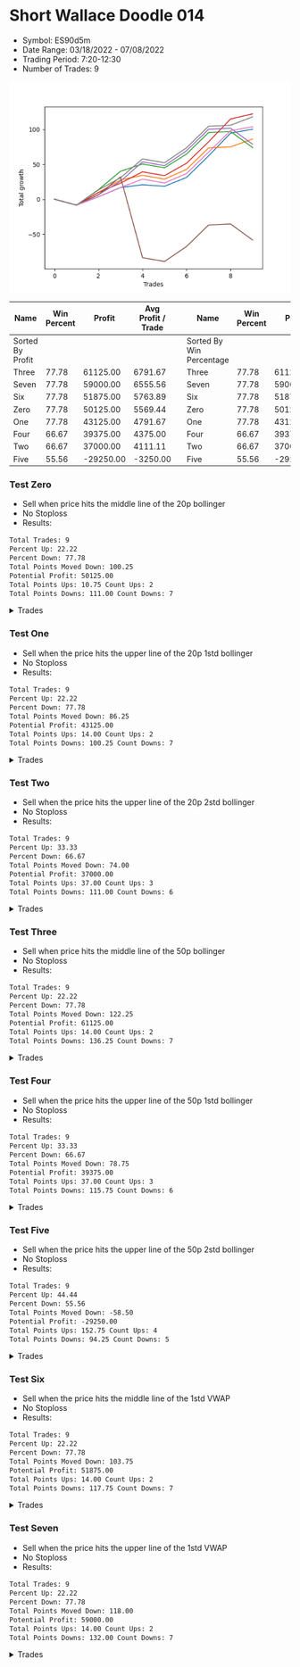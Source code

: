 # Short Wallace Doodle 014 
- Symbol: ES90d5m
- Date Range: 03/18/2022 - 07/08/2022
- Trading Period: 7:20-12:30
- Number of Trades: 9

![Plot](ShortWallaceDoodle014ES90d5m.png)

| Name | Win Percent | Profit | Avg Profit / Trade |     | Name | Win Percent | Profit | Avg Profit / Trade |
| ---- | ----------- | ------ | ------------------ | --- | ---- | ----------- | ------ | ------------------ |
| Sorted By <br> Profit | | | | | Sorted By <br> Win Percentage ||||
| Three | 77.78 | 61125.00 | 6791.67 |     | Three | 77.78 | 61125.00 | 6791.67 |
| Seven | 77.78 | 59000.00 | 6555.56 |     | Seven | 77.78 | 59000.00 | 6555.56 |
| Six | 77.78 | 51875.00 | 5763.89 |     | Six | 77.78 | 51875.00 | 5763.89 |
| Zero | 77.78 | 50125.00 | 5569.44 |     | Zero | 77.78 | 50125.00 | 5569.44 |
| One | 77.78 | 43125.00 | 4791.67 |     | One | 77.78 | 43125.00 | 4791.67 |
| Four | 66.67 | 39375.00 | 4375.00 |     | Four | 66.67 | 39375.00 | 4375.00 |
| Two | 66.67 | 37000.00 | 4111.11 |     | Two | 66.67 | 37000.00 | 4111.11 |
| Five | 55.56 | -29250.00 | -3250.00 |     | Five | 55.56 | -29250.00 | -3250.00 |

### Test Zero
* Sell when price hits the middle line of the 20p bollinger
* No Stoploss
* Results:
```
Total Trades: 9
Percent Up: 22.22
Percent Down: 77.78
Total Points Moved Down: 100.25
Potential Profit: 50125.00
Total Points Ups: 10.75 Count Ups: 2
Total Points Downs: 111.00 Count Downs: 7
```

<details><summary>Trades</summary>

<code>In: 2022-03-28 12:00:00		Out: 2022-03-28 12:50:00		Total Position Time: 50:00		Total Move Down: -8.50		Total to Date: -8.50</code> <br />
<code>In: 2022-04-01 11:35:00		Out: 2022-04-01 12:12:40		Total Position Time: 37:40		Total Move Down: 12.00		Total to Date: 3.50</code> <br />
<code>In: 2022-04-06 10:50:00		Out: 2022-04-06 11:00:10		Total Position Time: 10:10		Total Move Down: 13.25		Total to Date: 16.75</code> <br />
<code>In: 2022-05-04 09:40:00		Out: 2022-05-04 10:50:05		Total Position Time: 70:05		Total Move Down: 4.00		Total to Date: 20.75</code> <br />
<code>In: 2022-05-25 11:35:00		Out: 2022-05-25 12:49:20		Total Position Time: 74:20		Total Move Down: -2.25		Total to Date: 18.50</code> <br />
<code>In: 2022-06-10 12:00:00		Out: 2022-06-10 12:05:20		Total Position Time: 05:20		Total Move Down: 12.75		Total to Date: 31.25</code> <br />
<code>In: 2022-06-15 11:00:00		Out: 2022-06-15 11:05:10		Total Position Time: 05:10		Total Move Down: 30.75		Total to Date: 62.00</code> <br />
<code>In: 2022-06-15 11:50:00		Out: 2022-06-15 11:58:10		Total Position Time: 08:10		Total Move Down: 32.75		Total to Date: 94.75</code> <br />
<code>In: 2022-07-06 11:00:00		Out: 2022-07-06 11:11:35		Total Position Time: 11:35		Total Move Down: 5.50		Total to Date: 100.25</code> <br />


</details>

### Test One
* Sell when the price hits the upper line of the 20p 1std bollinger
* No Stoploss
* Results:
```
Total Trades: 9
Percent Up: 22.22
Percent Down: 77.78
Total Points Moved Down: 86.25
Potential Profit: 43125.00
Total Points Ups: 14.00 Count Ups: 2
Total Points Downs: 100.25 Count Downs: 7
```

<details><summary>Trades</summary>

<code>In: 2022-03-28 12:00:00		Out: 2022-03-28 12:50:00		Total Position Time: 50:00		Total Move Down: -8.50		Total to Date: -8.50</code> <br />
<code>In: 2022-04-01 11:35:00		Out: 2022-04-01 12:20:05		Total Position Time: 45:05		Total Move Down: 18.25		Total to Date: 9.75</code> <br />
<code>In: 2022-04-06 10:50:00		Out: 2022-04-06 11:09:45		Total Position Time: 19:45		Total Move Down: 17.75		Total to Date: 27.50</code> <br />
<code>In: 2022-05-04 09:40:00		Out: 2022-05-04 11:07:25		Total Position Time: 87:25		Total Move Down: 6.75		Total to Date: 34.25</code> <br />
<code>In: 2022-05-25 11:35:00		Out: 2022-05-25 12:50:00		Total Position Time: 75:00		Total Move Down: -5.50		Total to Date: 28.75</code> <br />
<code>In: 2022-06-10 12:00:00		Out: 2022-06-10 12:45:40		Total Position Time: 45:40		Total Move Down: 14.00		Total to Date: 42.75</code> <br />
<code>In: 2022-06-15 11:00:00		Out: 2022-06-15 11:05:10		Total Position Time: 05:10		Total Move Down: 30.75		Total to Date: 73.50</code> <br />
<code>In: 2022-06-15 11:50:00		Out: 2022-06-15 12:50:00		Total Position Time: 60:00		Total Move Down: 1.50		Total to Date: 75.00</code> <br />
<code>In: 2022-07-06 11:00:00		Out: 2022-07-06 11:12:15		Total Position Time: 12:15		Total Move Down: 11.25		Total to Date: 86.25</code> <br />


</details>

### Test Two
* Sell when the price hits the upper line of the 20p 2std bollinger
* No Stoploss
* Results:
```
Total Trades: 9
Percent Up: 33.33
Percent Down: 66.67
Total Points Moved Down: 74.00
Potential Profit: 37000.00
Total Points Ups: 37.00 Count Ups: 3
Total Points Downs: 111.00 Count Downs: 6
```

<details><summary>Trades</summary>

<code>In: 2022-03-28 12:00:00		Out: 2022-03-28 12:50:00		Total Position Time: 50:00		Total Move Down: -8.50		Total to Date: -8.50</code> <br />
<code>In: 2022-04-01 11:35:00		Out: 2022-04-01 12:36:15		Total Position Time: 61:15		Total Move Down: 22.25		Total to Date: 13.75</code> <br />
<code>In: 2022-04-06 10:50:00		Out: 2022-04-06 11:15:15		Total Position Time: 25:15		Total Move Down: 26.25		Total to Date: 40.00</code> <br />
<code>In: 2022-05-04 09:40:00		Out: 2022-05-04 11:07:40		Total Position Time: 87:40		Total Move Down: 10.50		Total to Date: 50.50</code> <br />
<code>In: 2022-05-25 11:35:00		Out: 2022-05-25 12:50:00		Total Position Time: 75:00		Total Move Down: -5.50		Total to Date: 45.00</code> <br />
<code>In: 2022-06-10 12:00:00		Out: 2022-06-10 12:46:55		Total Position Time: 46:55		Total Move Down: 19.75		Total to Date: 64.75</code> <br />
<code>In: 2022-06-15 11:00:00		Out: 2022-06-15 11:05:10		Total Position Time: 05:10		Total Move Down: 30.75		Total to Date: 95.50</code> <br />
<code>In: 2022-06-15 11:50:00		Out: 2022-06-15 12:50:00		Total Position Time: 60:00		Total Move Down: 1.50		Total to Date: 97.00</code> <br />
<code>In: 2022-07-06 11:00:00		Out: 2022-07-06 12:50:00		Total Position Time: 110:00		Total Move Down: -23.00		Total to Date: 74.00</code> <br />


</details>

### Test Three
* Sell when price hits the middle line of the 50p bollinger
* No Stoploss
* Results:
```
Total Trades: 9
Percent Up: 22.22
Percent Down: 77.78
Total Points Moved Down: 122.25
Potential Profit: 61125.00
Total Points Ups: 14.00 Count Ups: 2
Total Points Downs: 136.25 Count Downs: 7
```

<details><summary>Trades</summary>

<code>In: 2022-03-28 12:00:00		Out: 2022-03-28 12:50:00		Total Position Time: 50:00		Total Move Down: -8.50		Total to Date: -8.50</code> <br />
<code>In: 2022-04-01 11:35:00		Out: 2022-04-01 12:20:05		Total Position Time: 45:05		Total Move Down: 18.25		Total to Date: 9.75</code> <br />
<code>In: 2022-04-06 10:50:00		Out: 2022-04-06 11:08:35		Total Position Time: 18:35		Total Move Down: 13.25		Total to Date: 23.00</code> <br />
<code>In: 2022-05-04 09:40:00		Out: 2022-05-04 11:20:50		Total Position Time: 100:50		Total Move Down: 16.25		Total to Date: 39.25</code> <br />
<code>In: 2022-05-25 11:35:00		Out: 2022-05-25 12:50:00		Total Position Time: 75:00		Total Move Down: -5.50		Total to Date: 33.75</code> <br />
<code>In: 2022-06-10 12:00:00		Out: 2022-06-10 12:46:10		Total Position Time: 46:10		Total Move Down: 17.75		Total to Date: 51.50</code> <br />
<code>In: 2022-06-15 11:00:00		Out: 2022-06-15 11:05:10		Total Position Time: 05:10		Total Move Down: 30.75		Total to Date: 82.25</code> <br />
<code>In: 2022-06-15 11:50:00		Out: 2022-06-15 11:58:10		Total Position Time: 08:10		Total Move Down: 32.75		Total to Date: 115.00</code> <br />
<code>In: 2022-07-06 11:00:00		Out: 2022-07-06 11:11:50		Total Position Time: 11:50		Total Move Down: 7.25		Total to Date: 122.25</code> <br />


</details>

### Test Four
* Sell when the price hits the upper line of the 50p 1std bollinger
* No Stoploss
* Results:
```
Total Trades: 9
Percent Up: 33.33
Percent Down: 66.67
Total Points Moved Down: 78.75
Potential Profit: 39375.00
Total Points Ups: 37.00 Count Ups: 3
Total Points Downs: 115.75 Count Downs: 6
```

<details><summary>Trades</summary>

<code>In: 2022-03-28 12:00:00		Out: 2022-03-28 12:50:00		Total Position Time: 50:00		Total Move Down: -8.50		Total to Date: -8.50</code> <br />
<code>In: 2022-04-01 11:35:00		Out: 2022-04-01 12:50:00		Total Position Time: 75:00		Total Move Down: 15.00		Total to Date: 6.50</code> <br />
<code>In: 2022-04-06 10:50:00		Out: 2022-04-06 11:11:20		Total Position Time: 21:20		Total Move Down: 19.25		Total to Date: 25.75</code> <br />
<code>In: 2022-05-04 09:40:00		Out: 2022-05-04 11:34:10		Total Position Time: 114:10		Total Move Down: 27.75		Total to Date: 53.50</code> <br />
<code>In: 2022-05-25 11:35:00		Out: 2022-05-25 12:50:00		Total Position Time: 75:00		Total Move Down: -5.50		Total to Date: 48.00</code> <br />
<code>In: 2022-06-10 12:00:00		Out: 2022-06-10 12:50:00		Total Position Time: 50:00		Total Move Down: 21.50		Total to Date: 69.50</code> <br />
<code>In: 2022-06-15 11:00:00		Out: 2022-06-15 11:05:10		Total Position Time: 05:10		Total Move Down: 30.75		Total to Date: 100.25</code> <br />
<code>In: 2022-06-15 11:50:00		Out: 2022-06-15 12:50:00		Total Position Time: 60:00		Total Move Down: 1.50		Total to Date: 101.75</code> <br />
<code>In: 2022-07-06 11:00:00		Out: 2022-07-06 12:50:00		Total Position Time: 110:00		Total Move Down: -23.00		Total to Date: 78.75</code> <br />


</details>

### Test Five
* Sell when the price hits the upper line of the 50p 2std bollinger
* No Stoploss
* Results:
```
Total Trades: 9
Percent Up: 44.44
Percent Down: 55.56
Total Points Moved Down: -58.50
Potential Profit: -29250.00
Total Points Ups: 152.75 Count Ups: 4
Total Points Downs: 94.25 Count Downs: 5
```

<details><summary>Trades</summary>

<code>In: 2022-03-28 12:00:00		Out: 2022-03-28 12:50:00		Total Position Time: 50:00		Total Move Down: -8.50		Total to Date: -8.50</code> <br />
<code>In: 2022-04-01 11:35:00		Out: 2022-04-01 12:50:00		Total Position Time: 75:00		Total Move Down: 15.00		Total to Date: 6.50</code> <br />
<code>In: 2022-04-06 10:50:00		Out: 2022-04-06 11:15:05		Total Position Time: 25:05		Total Move Down: 25.50		Total to Date: 32.00</code> <br />
<code>In: 2022-05-04 09:40:00		Out: 2022-05-04 12:50:00		Total Position Time: 190:00		Total Move Down: -115.75		Total to Date: -83.75</code> <br />
<code>In: 2022-05-25 11:35:00		Out: 2022-05-25 12:50:00		Total Position Time: 75:00		Total Move Down: -5.50		Total to Date: -89.25</code> <br />
<code>In: 2022-06-10 12:00:00		Out: 2022-06-10 12:50:00		Total Position Time: 50:00		Total Move Down: 21.50		Total to Date: -67.75</code> <br />
<code>In: 2022-06-15 11:00:00		Out: 2022-06-15 11:05:10		Total Position Time: 05:10		Total Move Down: 30.75		Total to Date: -37.00</code> <br />
<code>In: 2022-06-15 11:50:00		Out: 2022-06-15 12:50:00		Total Position Time: 60:00		Total Move Down: 1.50		Total to Date: -35.50</code> <br />
<code>In: 2022-07-06 11:00:00		Out: 2022-07-06 12:50:00		Total Position Time: 110:00		Total Move Down: -23.00		Total to Date: -58.50</code> <br />


</details>

### Test Six
* Sell when the price hits the middle line of the 1std VWAP
* No Stoploss
* Results:
```
Total Trades: 9
Percent Up: 22.22
Percent Down: 77.78
Total Points Moved Down: 103.75
Potential Profit: 51875.00
Total Points Ups: 14.00 Count Ups: 2
Total Points Downs: 117.75 Count Downs: 7
```

<details><summary>Trades</summary>

<code>In: 2022-03-28 12:00:00		Out: 2022-03-28 12:50:00		Total Position Time: 50:00		Total Move Down: -8.50		Total to Date: -8.50</code> <br />
<code>In: 2022-04-01 11:35:00		Out: 2022-04-01 12:12:50		Total Position Time: 37:50		Total Move Down: 12.00		Total to Date: 3.50</code> <br />
<code>In: 2022-04-06 10:50:00		Out: 2022-04-06 11:00:10		Total Position Time: 10:10		Total Move Down: 13.25		Total to Date: 16.75</code> <br />
<code>In: 2022-05-04 09:40:00		Out: 2022-05-04 11:20:20		Total Position Time: 100:20		Total Move Down: 12.00		Total to Date: 28.75</code> <br />
<code>In: 2022-05-25 11:35:00		Out: 2022-05-25 12:50:00		Total Position Time: 75:00		Total Move Down: -5.50		Total to Date: 23.25</code> <br />
<code>In: 2022-06-10 12:00:00		Out: 2022-06-10 12:05:35		Total Position Time: 05:35		Total Move Down: 13.50		Total to Date: 36.75</code> <br />
<code>In: 2022-06-15 11:00:00		Out: 2022-06-15 11:05:10		Total Position Time: 05:10		Total Move Down: 30.75		Total to Date: 67.50</code> <br />
<code>In: 2022-06-15 11:50:00		Out: 2022-06-15 11:57:55		Total Position Time: 07:55		Total Move Down: 30.75		Total to Date: 98.25</code> <br />
<code>In: 2022-07-06 11:00:00		Out: 2022-07-06 11:11:35		Total Position Time: 11:35		Total Move Down: 5.50		Total to Date: 103.75</code> <br />


</details>

### Test Seven
* Sell when the price hits the upper line of the 1std VWAP
* No Stoploss
* Results:
```
Total Trades: 9
Percent Up: 22.22
Percent Down: 77.78
Total Points Moved Down: 118.00
Potential Profit: 59000.00
Total Points Ups: 14.00 Count Ups: 2
Total Points Downs: 132.00 Count Downs: 7
```

<details><summary>Trades</summary>

<code>In: 2022-03-28 12:00:00		Out: 2022-03-28 12:50:00		Total Position Time: 50:00		Total Move Down: -8.50		Total to Date: -8.50</code> <br />
<code>In: 2022-04-01 11:35:00		Out: 2022-04-01 12:33:30		Total Position Time: 58:30		Total Move Down: 21.75		Total to Date: 13.25</code> <br />
<code>In: 2022-04-06 10:50:00		Out: 2022-04-06 11:09:40		Total Position Time: 19:40		Total Move Down: 17.50		Total to Date: 30.75</code> <br />
<code>In: 2022-05-04 09:40:00		Out: 2022-05-04 11:34:05		Total Position Time: 114:05		Total Move Down: 27.00		Total to Date: 57.75</code> <br />
<code>In: 2022-05-25 11:35:00		Out: 2022-05-25 12:50:00		Total Position Time: 75:00		Total Move Down: -5.50		Total to Date: 52.25</code> <br />
<code>In: 2022-06-10 12:00:00		Out: 2022-06-10 12:50:00		Total Position Time: 50:00		Total Move Down: 21.50		Total to Date: 73.75</code> <br />
<code>In: 2022-06-15 11:00:00		Out: 2022-06-15 11:05:10		Total Position Time: 05:10		Total Move Down: 30.75		Total to Date: 104.50</code> <br />
<code>In: 2022-06-15 11:50:00		Out: 2022-06-15 12:50:00		Total Position Time: 60:00		Total Move Down: 1.50		Total to Date: 106.00</code> <br />
<code>In: 2022-07-06 11:00:00		Out: 2022-07-06 11:12:25		Total Position Time: 12:25		Total Move Down: 12.00		Total to Date: 118.00</code> <br />


</details>